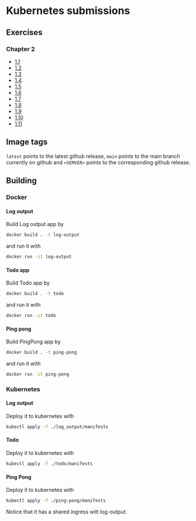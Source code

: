 # Kubernetes submissions

## Exercises

### Chapter 2
* [1.1](https://github.com/iritmaximus/devops-with-kubernetes/tree/1.1.0)
* [1.2](https://github.com/iritmaximus/devops-with-kubernetes/tree/1.2.0)
* [1.3](https://github.com/iritmaximus/devops-with-kubernetes/tree/1.3.0)
* [1.4](https://github.com/iritmaximus/devops-with-kubernetes/tree/1.4.0)
* [1.5](https://github.com/iritmaximus/devops-with-kubernetes/tree/1.5.0)
* [1.6](https://github.com/iritmaximus/devops-with-kubernetes/tree/1.6.0)
* [1.7](https://github.com/iritmaximus/devops-with-kubernetes/tree/1.7.0)
* [1.8](https://github.com/iritmaximus/devops-with-kubernetes/tree/1.8.0)
* [1.9](https://github.com/iritmaximus/devops-with-kubernetes/tree/1.9.0)
* [1.10](https://github.com/iritmaximus/devops-with-kubernetes/tree/1.10.0)
* [1.11](https://github.com/iritmaximus/devops-with-kubernetes/tree/1.11.0)

## Image tags
`latest` points to the latest github release, `main` points to the main branch currently on github and 
`<SEMVER>` points to the corresponding github release.

## Building
### Docker
#### Log output
Build Log output app by 
```bash
docker build . -t log-output
```

and run it with

```bash
docker run -it log-output
```

#### Todo app
Build Todo app by 
```bash
docker build . -t todo
```

and run it with

```bash
docker run -it todo
```

#### Ping pong
Build PingPong app by 
```bash
docker build . -t ping-pong
```

and run it with

```bash
docker run -it ping-pong
```



### Kubernetes
#### Log output
Deploy it to kubernetes with 
```bash
kubectl apply -f ./log_output/manifests
```

#### Todo
Deploy it to kubernetes with 
```bash
kubectl apply -f ./todo/manifests
```

#### Ping Pong
Deploy it to kubernetes with 
```bash
kubectl apply -f ./ping-pong/manifests
```

Notice that it has a shared ingress witt log-output.
